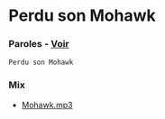 # Perdu son Mohawk

### Paroles - [Voir](paroles.txt)

```
Perdu son Mohawk
```

### Mix

* [Mohawk.mp3](mix/Mohawk.mp3)